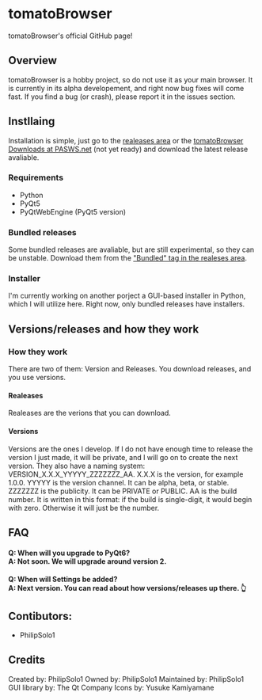 # tomatoBrowser
tomatoBrowser's official GitHub page!

## Overview
tomatoBrowser is a hobby project, so do not use it as your main browser. It is currently in its alpha developement, and right now bug fixes will come fast. If you find a bug (or crash), please report it in the issues section.

## Instllaing
Installation is simple, just go to the [realeases area](https://github.com/PhilipSolo1/tomatoBrowser/releases) or the [tomatoBrowser Downloads at PASWS.net](http://pasws.net/projects/tomatoBrowser/downloads/) (not yet ready) and download the latest release avaliable.

### Requirements
 - Python
 - PyQt5
 - PyQtWebEngine (PyQt5 version)

### Bundled releases
Some bundled releases are avaliable, but are still experimental, so they can be unstable. Download them from the ["Bundled" tag in the realeses area](https://github.com/PhilipSolo1/tomatoBrowser/releases/tag/Bundled).

### Installer
I'm currently working on another porject a GUI-based installer in Python, which I will utilize here. Right now, only bundled releases have installers.

## Versions/releases and how they work
### How they work
There are two of them: Version and Releases. You download releases, and you use versions.
#### Realeases
Realeases are the verions that you can download.
#### Versions
Versions are the ones I develop. If I do not have enough time to release the version I just made, it will be private, and I will go on to create the next version. They also have a naming system: VERSION_X.X.X_YYYYY_ZZZZZZZ_AA. X.X.X is the version, for example 1.0.0. YYYYY is the version channel. It can be alpha, beta, or stable. ZZZZZZZ is the publicity. It can be PRIVATE or PUBLIC. AA is the build number. It is written in this format: if the build is single-digit, it would begin with zero. Otherwise it will just be the number.

## FAQ
#### Q: When will you upgrade to PyQt6? <br> A: Not soon. We will upgrade around version 2.
#### Q: When will Settings be added? <br> A: Next version. You can read about how versions/releases up there. :point_up_2:

## Contibutors:
 - PhilipSolo1

## Credits
Created by: PhilipSolo1
Owned by: PhilipSolo1
Maintained by: PhilipSolo1
GUI library by: The Qt Company
Icons by: Yusuke Kamiyamane
